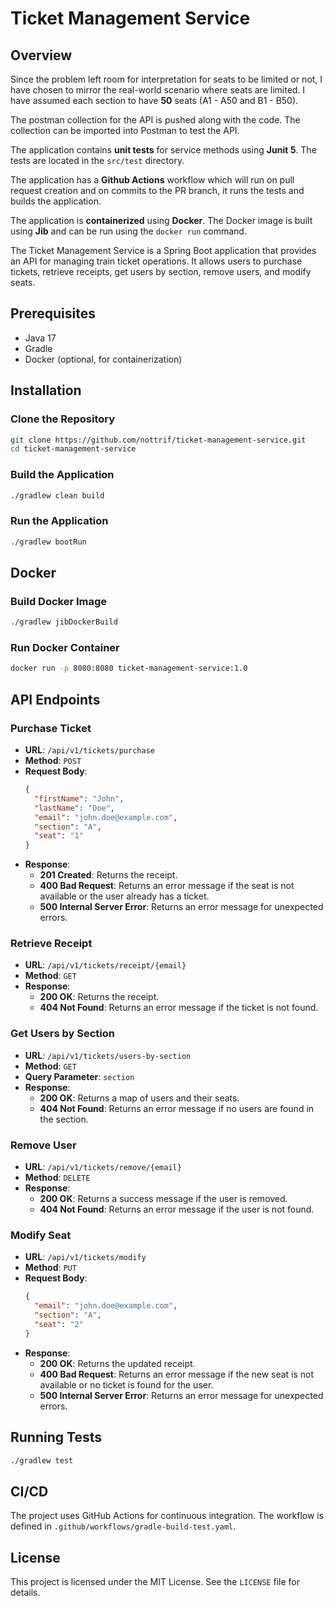 # Ticket Management Service

## Overview
Since the problem left room for interpretation for seats to be limited or not, I have chosen to mirror the real-world scenario where seats are limited.
I have assumed each section to have **50** seats (A1 - A50 and B1 - B50).

The postman collection for the API is pushed along with the code. The collection can be imported into Postman to test the API.

The application contains **unit tests** for service methods using **Junit 5**. The tests are located in the `src/test` directory.

The application has a **Github Actions** workflow which will run on pull request creation and on commits to the PR branch, it runs the tests and builds the application.

The application is **containerized** using **Docker**. The Docker image is built using **Jib** and can be run using the `docker run` command.

The Ticket Management Service is a Spring Boot application that provides an API for managing train ticket operations. It allows users to purchase tickets, retrieve receipts, get users by section, remove users, and modify seats.

## Prerequisites
- Java 17
- Gradle
- Docker (optional, for containerization)

## Installation

### Clone the Repository
```sh
git clone https://github.com/nottrif/ticket-management-service.git
cd ticket-management-service
```

### Build the Application
```sh
./gradlew clean build
```

### Run the Application
```sh
./gradlew bootRun
```

## Docker

### Build Docker Image
```sh
./gradlew jibDockerBuild
```

### Run Docker Container
```sh
docker run -p 8080:8080 ticket-management-service:1.0
```

## API Endpoints

### Purchase Ticket
- **URL**: `/api/v1/tickets/purchase`
- **Method**: `POST`
- **Request Body**:
  ```json
  {
    "firstName": "John",
    "lastName": "Doe",
    "email": "john.doe@example.com",
    "section": "A",
    "seat": "1"
  }
  ```
- **Response**:
    - **201 Created**: Returns the receipt.
    - **400 Bad Request**: Returns an error message if the seat is not available or the user already has a ticket.
    - **500 Internal Server Error**: Returns an error message for unexpected errors.

### Retrieve Receipt
- **URL**: `/api/v1/tickets/receipt/{email}`
- **Method**: `GET`
- **Response**:
    - **200 OK**: Returns the receipt.
    - **404 Not Found**: Returns an error message if the ticket is not found.

### Get Users by Section
- **URL**: `/api/v1/tickets/users-by-section`
- **Method**: `GET`
- **Query Parameter**: `section`
- **Response**:
    - **200 OK**: Returns a map of users and their seats.
    - **404 Not Found**: Returns an error message if no users are found in the section.

### Remove User
- **URL**: `/api/v1/tickets/remove/{email}`
- **Method**: `DELETE`
- **Response**:
    - **200 OK**: Returns a success message if the user is removed.
    - **404 Not Found**: Returns an error message if the user is not found.

### Modify Seat
- **URL**: `/api/v1/tickets/modify`
- **Method**: `PUT`
- **Request Body**:
  ```json
  {
    "email": "john.doe@example.com",
    "section": "A",
    "seat": "2"
  }
  ```
- **Response**:
    - **200 OK**: Returns the updated receipt.
    - **400 Bad Request**: Returns an error message if the new seat is not available or no ticket is found for the user.
    - **500 Internal Server Error**: Returns an error message for unexpected errors.

## Running Tests
```sh
./gradlew test
```

## CI/CD
The project uses GitHub Actions for continuous integration. The workflow is defined in `.github/workflows/gradle-build-test.yaml`.

## License
This project is licensed under the MIT License. See the `LICENSE` file for details.